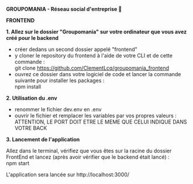 **GROUPOMANIA - Réseau social d'entreprise 👥**  
  
**FRONTEND**

**1. Allez sur le dossier "Groupomania" sur votre ordinateur que vous avez créé pour le backend**  

- créer dedans un second dossier appelé "frontend"  
- y cloner le repository du frontend à l'aide de votre CLI et de cette commande :  
git clone https://github.com/ClementLcq/groupomania_frontend  
- ouvrez ce dossier dans votre logiciel de code et lancer la commande suivante pour installer les packages :  
npm install  

**2. Utilisation du .env**  
  
- renommer le fichier dev.env en .env  
- ouvrir le fichier et remplacer les variables par vos propres valeurs :  
ATTENTION, LE PORT DOIT ETRE LE MEME QUE CELUI INDIQUE DANS VOTRE BACK  

**3. Lancement de l'application**  
  
Allez dans le terminal, vérifiez que vous êtes sur la racine du dossier FrontEnd et lancez (après avoir vérifier que le backend était lancé) :  
npm start  
  

L'application sera lancée sur http://localhost:3000/  